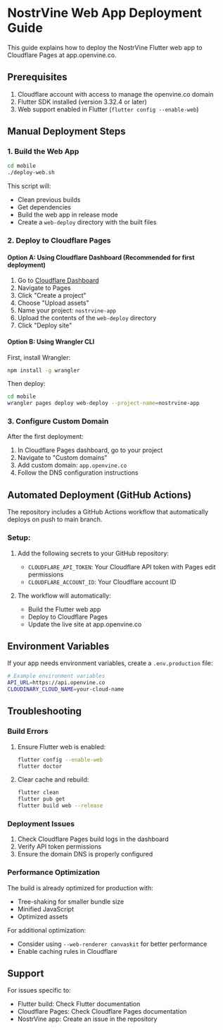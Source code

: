 # NostrVine Web App Deployment Guide

This guide explains how to deploy the NostrVine Flutter web app to Cloudflare Pages at app.openvine.co.

## Prerequisites

1. Cloudflare account with access to manage the openvine.co domain
2. Flutter SDK installed (version 3.32.4 or later)
3. Web support enabled in Flutter (`flutter config --enable-web`)

## Manual Deployment Steps

### 1. Build the Web App

```bash
cd mobile
./deploy-web.sh
```

This script will:
- Clean previous builds
- Get dependencies
- Build the web app in release mode
- Create a `web-deploy` directory with the built files

### 2. Deploy to Cloudflare Pages

#### Option A: Using Cloudflare Dashboard (Recommended for first deployment)

1. Go to [Cloudflare Dashboard](https://dash.cloudflare.com/)
2. Navigate to Pages
3. Click "Create a project"
4. Choose "Upload assets"
5. Name your project: `nostrvine-app`
6. Upload the contents of the `web-deploy` directory
7. Click "Deploy site"

#### Option B: Using Wrangler CLI

First, install Wrangler:
```bash
npm install -g wrangler
```

Then deploy:
```bash
cd mobile
wrangler pages deploy web-deploy --project-name=nostrvine-app
```

### 3. Configure Custom Domain

After the first deployment:

1. In Cloudflare Pages dashboard, go to your project
2. Navigate to "Custom domains"
3. Add custom domain: `app.openvine.co`
4. Follow the DNS configuration instructions

## Automated Deployment (GitHub Actions)

The repository includes a GitHub Actions workflow that automatically deploys on push to main branch.

### Setup:

1. Add the following secrets to your GitHub repository:
   - `CLOUDFLARE_API_TOKEN`: Your Cloudflare API token with Pages edit permissions
   - `CLOUDFLARE_ACCOUNT_ID`: Your Cloudflare account ID

2. The workflow will automatically:
   - Build the Flutter web app
   - Deploy to Cloudflare Pages
   - Update the live site at app.openvine.co

## Environment Variables

If your app needs environment variables, create a `.env.production` file:

```bash
# Example environment variables
API_URL=https://api.openvine.co
CLOUDINARY_CLOUD_NAME=your-cloud-name
```

## Troubleshooting

### Build Errors

1. Ensure Flutter web is enabled:
   ```bash
   flutter config --enable-web
   flutter doctor
   ```

2. Clear cache and rebuild:
   ```bash
   flutter clean
   flutter pub get
   flutter build web --release
   ```

### Deployment Issues

1. Check Cloudflare Pages build logs in the dashboard
2. Verify API token permissions
3. Ensure the domain DNS is properly configured

### Performance Optimization

The build is already optimized for production with:
- Tree-shaking for smaller bundle size
- Minified JavaScript
- Optimized assets

For additional optimization:
- Consider using `--web-renderer canvaskit` for better performance
- Enable caching rules in Cloudflare

## Support

For issues specific to:
- Flutter build: Check Flutter documentation
- Cloudflare Pages: Check Cloudflare Pages documentation
- NostrVine app: Create an issue in the repository